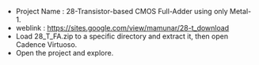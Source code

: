 - Project Name   : 28-Transistor-based CMOS Full-Adder using only Metal-1.
- weblink        : https://sites.google.com/view/mamunar/28-t_download
- Load 28_T_FA.zip to a specific directory and extract it, then open Cadence Virtuoso.
- Open the project and explore.
